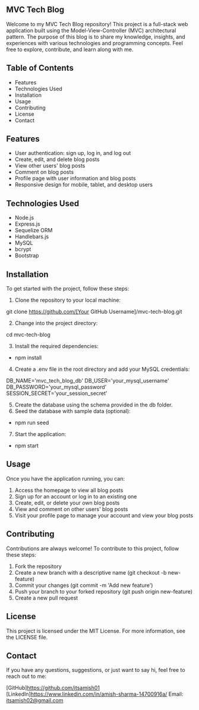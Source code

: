 ## MVC Tech Blog 

Welcome to my MVC Tech Blog repository! This project is a full-stack web application built using the Model-View-Controller (MVC) architectural pattern. The purpose of this blog is to share my knowledge, insights, and experiences with various technologies and programming concepts. Feel free to explore, contribute, and learn along with me.

## Table of Contents
* Features
* Technologies Used
* Installation
* Usage
* Contributing
* License
* Contact

## Features

* User authentication: sign up, log in, and log out
* Create, edit, and delete blog posts
* View other users' blog posts
* Comment on blog posts
* Profile page with user information and blog posts
* Responsive design for mobile, tablet, and desktop users

## Technologies Used
* Node.js
* Express.js
* Sequelize ORM
* Handlebars.js
* MySQL
* bcrypt
* Bootstrap

## Installation
To get started with the project, follow these steps:

1. Clone the repository to your local machine:

git clone https://github.com/[Your GitHub Username]/mvc-tech-blog.git

2. Change into the project directory:

cd mvc-tech-blog

3. Install the required dependencies:

* npm install

4. Create a .env file in the root directory and add your MySQL credentials:

 DB_NAME='mvc_tech_blog_db'
 DB_USER='your_mysql_username'
 DB_PASSWORD='your_mysql_password'
 SESSION_SECRET='your_session_secret'

5. Create the database using the schema provided in the db folder.
6. Seed the database with sample data (optional):

* npm run seed

7. Start the application:
  * npm start

## Usage
Once you have the application running, you can:

1. Access the homepage to view all blog posts
2. Sign up for an account or log in to an existing one
3. Create, edit, or delete your own blog posts
4. View and comment on other users' blog posts
5. Visit your profile page to manage your account and view your blog posts

## Contributing
Contributions are always welcome! To contribute to this project, follow these steps:

1. Fork the repository
2. Create a new branch with a descriptive name (git checkout -b new-feature)
3. Commit your changes (git commit -m 'Add new feature')
4. Push your branch to your forked repository (git push origin new-feature)
5. Create a new pull request

## License
This project is licensed under the MIT License. For more information, see the LICENSE file.

## Contact
If you have any questions, suggestions, or just want to say hi, feel free to reach out to me:

[GitHub]https://github.com/itsamish01
[LinkedIn]https://www.linkedin.com/in/amish-sharma-14700916a/
Email: itsamish02@gmail.com
